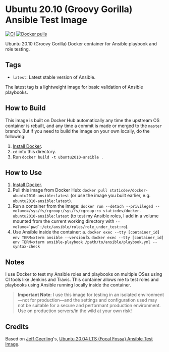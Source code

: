 # Ubuntu 20.10 (Groovy Gorilla) Ansible Test Image

[![CI](https://github.com/staticdev/docker-ubuntu2010-ansible/workflows/Build/badge.svg?branch=master&event=push)](https://github.com/staticdev/docker-ubuntu2010-ansible/actions?query=workflow%3ABuild) [![Docker pulls](https://img.shields.io/docker/pulls/staticdev/docker-ubuntu2010-ansible)](https://hub.docker.com/r/staticdev/docker-ubuntu2010-ansible/)

Ubuntu 20.10 (Groovy Gorilla) Docker container for Ansible playbook and role testing.

## Tags

  - `latest`: Latest stable version of Ansible.

The latest tag is a lightweight image for basic validation of Ansible playbooks.

## How to Build

This image is built on Docker Hub automatically any time the upstream OS container is rebuilt, and any time a commit is made or merged to the `master` branch. But if you need to build the image on your own locally, do the following:

  1. [Install Docker](https://docs.docker.com/install/).
  2. `cd` into this directory.
  3. Run `docker build -t ubuntu2010-ansible .`

## How to Use

  1. [Install Docker](https://docs.docker.com/engine/installation/).
  2. Pull this image from Docker Hub: `docker pull staticdev/docker-ubuntu2010-ansible:latest` (or use the image you built earlier, e.g. `ubuntu2010-ansible:latest`).
  3. Run a container from the image: `docker run --detach --privileged --volume=/sys/fs/cgroup:/sys/fs/cgroup:ro staticdev/docker-ubuntu2010-ansible:latest` (to test my Ansible roles, I add in a volume mounted from the current working directory with ``--volume=`pwd`:/etc/ansible/roles/role_under_test:ro``).
  4. Use Ansible inside the container:
    a. `docker exec --tty [container_id] env TERM=xterm ansible --version`
    b. `docker exec --tty [container_id] env TERM=xterm ansible-playbook /path/to/ansible/playbook.yml --syntax-check`

## Notes

I use Docker to test my Ansible roles and playbooks on multiple OSes using CI tools like Jenkins and Travis. This container allows me to test roles and playbooks using Ansible running locally inside the container.

> **Important Note**: I use this image for testing in an isolated environment—not for production—and the settings and configuration used may not be suitable for a secure and performant production environment. Use on production servers/in the wild at your own risk!

## Credits

Based on [Jeff Geerling](https://www.jeffgeerling.com/)'s, [Ubuntu 20.04 LTS (Focal Fossa) Ansible Test Image](https://github.com/geerlingguy/docker-ubuntu2004-ansible).